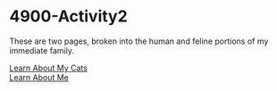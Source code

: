 # 4900-Activity2
These are two pages, broken into the human and feline portions of my immediate family.

<a href="https://lahenkenius.github.io/4900-Activity2/Cats.html"> Learn About My Cats </a>
<br>
<a href="https://lahenkenius.github.io/4900-Activity2/luke.html"> Learn About Me </a>
